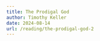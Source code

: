 ```yaml
---
title: The Prodigal God
author: Timothy Keller
date: 2024-08-14
url: /reading/the-prodigal-god-2
---
```

